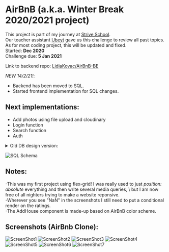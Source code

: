 # AirBnB (a.k.a. Winter Break 2020/2021 project) 

This project is part of my journey at [Strive School](https://strive.school).\
Our teacher assistant [Ubeyt](https://github.com/ubeytdemirr) gave us this challenge to review all past topics. \
As for most coding project, this will be updated and fixed. \
Started: **Dec 2020** \
Challenge due: **5 Jan 2021** 

Link to backend repo: [LidiaKovac/AirBnB-BE](https://github.com/LidiaKovac/AirBnB-BE) 

 _NEW 14/2/21!_: 
- Backend has been moved to SQL.
- Started frontend implementation for SQL changes.
## Next implementations: 
- Add photos using file upload and cloudinary
- Login function
- Search function
- Auth
<details>
  <summary>Old DB design version: </summary>
  
  ![SQL Schema](https://imgur.com/yGWI969.jpg)
  
  </details>

![SQL Schema](https://imgur.com/merJeTK.png)

## Notes: 

-This was my first project using flex-grid! I was really used to just *position: absolute* everything and then write several media queries, \ 
but I am now free of all nighters trying to make a website reponsive.\
-Wherever you see "NaN" in the screenshots I still need to put a conditional render on the ratings. \
-The AddHouse component is made-up based on AirBnB color scheme.


## Screenshots (AirBnb Clone): 
![ScreenShot1](https://imgur.com/pzX2luP.png)
![ScreenShot2](https://imgur.com/wEjdbYp.png)
![ScreenShot3](https://imgur.com/4qGMSA0.png)
![ScreenShot4](https://imgur.com/ZBRjkFU.png)
![ScreenShot5](https://imgur.com/o566l6A.png)
![ScreenShot6](https://imgur.com/FjEt1R7.png)
![ScreenShot7](https://imgur.com/StlDcqK.png)
